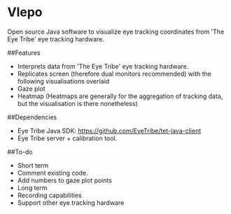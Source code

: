 # Vlepo
Open source Java software to visualize eye tracking coordinates from 'The Eye Tribe' eye tracking hardware.

##Features
* Interprets data from 'The Eye Tribe' eye tracking hardware.
* Replicates screen (therefore dual monitors recommended) with the following visualisations overlaid
 * Gaze plot
 * Heatmap (Heatmaps are generally for the aggregation of tracking data, but the visualisation is there nonetheless)

##Dependencies
* Eye Tribe Java SDK: https://github.com/EyeTribe/tet-java-client
* Eye Tribe server + calibration tool. 

##To-do
* Short term
 * Comment existing code.
 * Add numbers to gaze plot points
* Long term
 * Recording capabilities
 * Support other eye tracking hardware 
 


